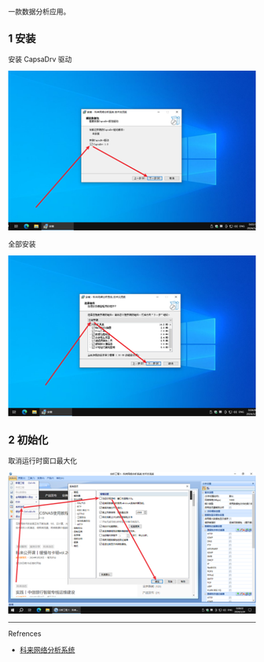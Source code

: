 一款数据分析应用。

## 1 安装

安装 CapsaDrv 驱动

![安装 CapsaDrv 驱动](./../../../../images/%E7%A7%91%E6%9D%A5%E7%BD%91%E7%BB%9C%E5%88%86%E6%9E%90%E7%B3%BB%E7%BB%9F/%E5%AE%89%E8%A3%85%20CapsaDrv%20%E9%A9%B1%E5%8A%A8.png)

全部安装

![全部安装](./../../../../images/%E7%A7%91%E6%9D%A5%E7%BD%91%E7%BB%9C%E5%88%86%E6%9E%90%E7%B3%BB%E7%BB%9F/%E5%85%A8%E9%83%A8%E5%AE%89%E8%A3%85.png)

## 2 初始化

取消运行时窗口最大化

![取消运行时窗口最大化](./../../../../images/%E7%A7%91%E6%9D%A5%E7%BD%91%E7%BB%9C%E5%88%86%E6%9E%90%E7%B3%BB%E7%BB%9F/%E5%8F%96%E6%B6%88%E8%BF%90%E8%A1%8C%E6%97%B6%E7%AA%97%E5%8F%A3%E6%9C%80%E5%A4%A7%E5%8C%96.png)

---

Refrences

- [科来网络分析系统](https://www.colasoft.com.cn/downloads/capsa)